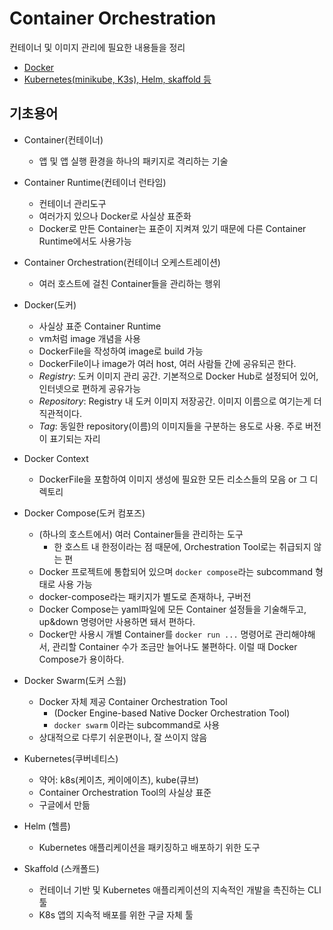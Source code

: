 # Container Orchestration

컨테이너 및 이미지 관리에 필요한 내용들을 정리

- [Docker](https://github.com/YunanJeong/container-orchestration/blob/main/docker/README.md)
- [Kubernetes(minikube, K3s), Helm, skaffold 등](https://github.com/YunanJeong/container-orchestration/blob/main/kubernetes/README.md)

## 기초용어

- Container(컨테이너)
  - 앱 및 앱 실행 환경을 하나의 패키지로 격리하는 기술
- Container Runtime(컨테이너 런타임)
  - 컨테이너 관리도구
  - 여러가지 있으나 Docker로 사실상 표준화
  - Docker로 만든 Container는 표준이 지켜져 있기 때문에 다른 Container Runtime에서도 사용가능
- Container Orchestration(컨테이너 오케스트레이션)
  - 여러 호스트에 걸친 Container들을 관리하는 행위

- Docker(도커)
  - 사실상 표준 Container Runtime
  - vm처럼 image 개념을 사용
  - DockerFile을 작성하여 image로 build 가능
  - DockerFile이나 image가 여러 host, 여러 사람들 간에 공유되곤 한다.
  - *Registry*: 도커 이미지 관리 공간. 기본적으로 Docker Hub로 설정되어 있어, 인터넷으로 편하게 공유가능
  - *Repository*: Registry 내 도커 이미지 저장공간. 이미지 이름으로 여기는게 더 직관적이다.
  - *Tag*: 동일한 repository(이름)의 이미지들을 구분하는 용도로 사용. 주로 버전이 표기되는 자리

- Docker Context
  - DockerFile을 포함하여 이미지 생성에 필요한 모든 리소스들의 모음 or 그 디렉토리

- Docker Compose(도커 컴포즈)
  - (하나의 호스트에서) 여러 Container들을 관리하는 도구
    - 한 호스트 내 한정이라는 점 때문에, Orchestration Tool로는 취급되지 않는 편
  - Docker 프로젝트에 통합되어 있으며 `docker compose`라는 subcommand 형태로 사용 가능
  - docker-compose라는 패키지가 별도로 존재하나, 구버전
  - Docker Compose는 yaml파일에 모든 Container 설정들을 기술해두고, up&down 명령어만 사용하면 돼서 편하다.
  - Docker만 사용시 개별 Container를 `docker run ...` 명령어로 관리해야해서, 관리할 Container 수가 조금만 늘어나도 불편하다. 이럴 때 Docker Compose가 용이하다.

- Docker Swarm(도커 스웜)
  - Docker 자체 제공 Container Orchestration Tool
    - (Docker Engine-based Native Docker Orchestration Tool)
    - `docker swarm` 이라는 subcommand로 사용
  - 상대적으로 다루기 쉬운편이나, 잘 쓰이지 않음
- Kubernetes(쿠버네티스)
  - 약어: k8s(케이츠, 케이에이츠), kube(큐브)
  - Container Orchestration Tool의 사실상 표준
  - 구글에서 만듦
- Helm (헬름)
  - Kubernetes 애플리케이션을 패키징하고 배포하기 위한 도구
- Skaffold (스캐폴드)
  - 컨테이너 기반 및 Kubernetes 애플리케이션의 지속적인 개발을 촉진하는 CLI 툴
  - K8s 앱의 지속적 배포를 위한 구글 자체 툴
